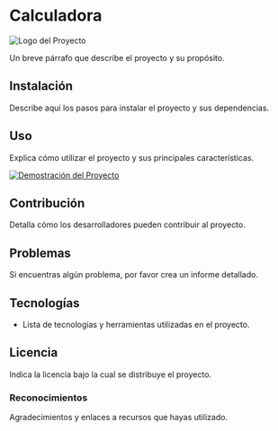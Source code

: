 # Calculadora

![Logo del Proyecto](https://st2.depositphotos.com/1552219/9330/i/450/depositphotos_93303606-stock-photo-calculator-options-counter.jpg)

Un breve párrafo que describe el proyecto y su propósito.

## Instalación

Describe aquí los pasos para instalar el proyecto y sus dependencias.

## Uso

Explica cómo utilizar el proyecto y sus principales características.

[![Demostración del Proyecto](ruta/a/miniatura.jpg)](enlace/al/video)

## Contribución

Detalla cómo los desarrolladores pueden contribuir al proyecto.

## Problemas

Si encuentras algún problema, por favor crea un informe detallado.

## Tecnologías

- Lista de tecnologías y herramientas utilizadas en el proyecto.

## Licencia

Indica la licencia bajo la cual se distribuye el proyecto.

### Reconocimientos

Agradecimientos y enlaces a recursos que hayas utilizado.

